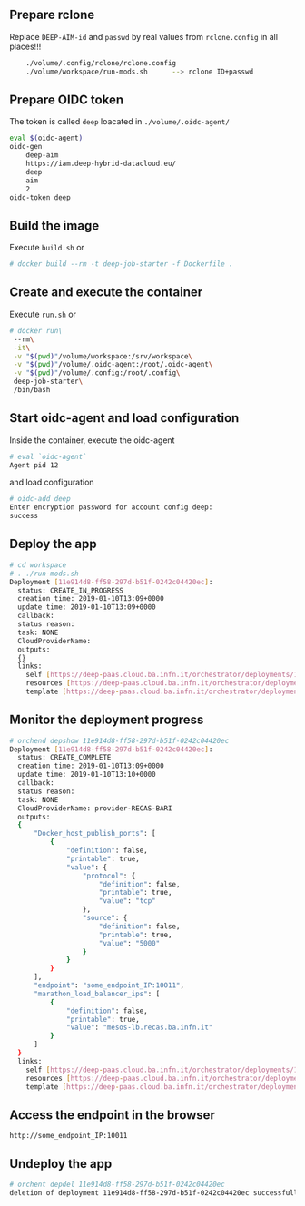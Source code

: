 ## Prepare rclone
Replace `DEEP-AIM-id` and `passwd` by real values from `rclone.config` in all places!!!
```bash
	./volume/.config/rclone/rclone.config
	./volume/workspace/run-mods.sh  	--> rclone ID+passwd
```

## Prepare OIDC token 
The token is called `deep` loacated in `./volume/.oidc-agent/`

```bash
eval $(oidc-agent)
oidc-gen
	deep-aim
	https://iam.deep-hybrid-datacloud.eu/
	deep
	aim
	2
oidc-token deep
```

## Build the image
Execute `build.sh` or 

```bash
# docker build --rm -t deep-job-starter -f Dockerfile .
```

## Create and execute the container
Execute `run.sh` or

```bash
# docker run\
 --rm\
 -it\
 -v "$(pwd)"/volume/workspace:/srv/workspace\
 -v "$(pwd)"/volume/.oidc-agent:/root/.oidc-agent\
 -v "$(pwd)"/volume/.config:/root/.config\
 deep-job-starter\
 /bin/bash
```

## Start oidc-agent and load configuration
Inside the container, execute the oidc-agent

```bash
# eval `oidc-agent`
Agent pid 12
```

and load configuration

```bash
# oidc-add deep
Enter encryption password for account config deep: 
success
```

## Deploy the app

```bash
# cd workspace
# . ./run-mods.sh
Deployment [11e914d8-ff58-297d-b51f-0242c04420ec]:
  status: CREATE_IN_PROGRESS
  creation time: 2019-01-10T13:09+0000
  update time: 2019-01-10T13:09+0000
  callback: 
  status reason: 
  task: NONE
  CloudProviderName: 
  outputs: 
  {}
  links:
    self [https://deep-paas.cloud.ba.infn.it/orchestrator/deployments/11e914d8-ff58-297d-b51f-0242c04420ec]
    resources [https://deep-paas.cloud.ba.infn.it/orchestrator/deployments/11e914d8-ff58-297d-b51f-0242c04420ec/resources]
    template [https://deep-paas.cloud.ba.infn.it/orchestrator/deployments/11e914d8-ff58-297d-b51f-0242c04420ec/template]
```

## Monitor the deployment progress

```bash
# orchend depshow 11e914d8-ff58-297d-b51f-0242c04420ec
Deployment [11e914d8-ff58-297d-b51f-0242c04420ec]:
  status: CREATE_COMPLETE
  creation time: 2019-01-10T13:09+0000
  update time: 2019-01-10T13:10+0000
  callback: 
  status reason: 
  task: NONE
  CloudProviderName: provider-RECAS-BARI
  outputs: 
  {
      "Docker_host_publish_ports": [
          {
              "definition": false,
              "printable": true,
              "value": {
                  "protocol": {
                      "definition": false,
                      "printable": true,
                      "value": "tcp"
                  },
                  "source": {
                      "definition": false,
                      "printable": true,
                      "value": "5000"
                  }
              }
          }
      ],
      "endpoint": "some_endpoint_IP:10011",
      "marathon_load_balancer_ips": [
          {
              "definition": false,
              "printable": true,
              "value": "mesos-lb.recas.ba.infn.it"
          }
      ]
  }
  links:
    self [https://deep-paas.cloud.ba.infn.it/orchestrator/deployments/11e914d8-ff58-297d-b51f-0242c04420ec]
    resources [https://deep-paas.cloud.ba.infn.it/orchestrator/deployments/11e914d8-ff58-297d-b51f-0242c04420ec/resources]
    template [https://deep-paas.cloud.ba.infn.it/orchestrator/deployments/11e914d8-ff58-297d-b51f-0242c04420ec/template]

```

## Access the endpoint in the browser

```
http://some_endpoint_IP:10011
```

## Undeploy the app

```bash
# orchent depdel 11e914d8-ff58-297d-b51f-0242c04420ec
deletion of deployment 11e914d8-ff58-297d-b51f-0242c04420ec successfully triggered
```
